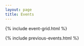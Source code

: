 ```yaml
---
layout: page
title: Events
---
```


{% include event-grid.html %}

{% include previous-events.html %}
